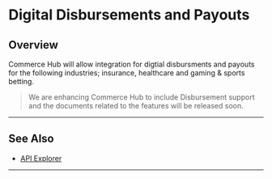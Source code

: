 # Digital Disbursements and Payouts

## Overview

Commerce Hub will allow integration for digtial disbursments and payouts for the following industries; insurance, healthcare and gaming & sports betting.

<!-- theme: danger -->
> We are enhancing Commerce Hub to include Disbursement support and the documents related to the features will be released soon.
---

## See Also

- [API Explorer](../api/?type=post&path=/payments/v1/charges)

---

